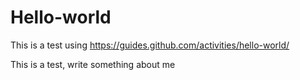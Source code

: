 # Hello-world
This is a test using https://guides.github.com/activities/hello-world/

This is a test, write something about me
